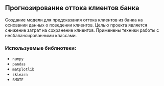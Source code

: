 ## Прогнозирование оттока клиентов банка

Создание модели для предсказания оттока клиентов из банка на основании данных о поведении клиентов. Целью проекта является снижение затрат на сохранение клиентов. Применены техники работы с несбалансированными классами.

### Используемые библиотеки:
- `numpy`
- `pandas`
- `matplotlib`
- `sklearn` 
- `SMOTE` 